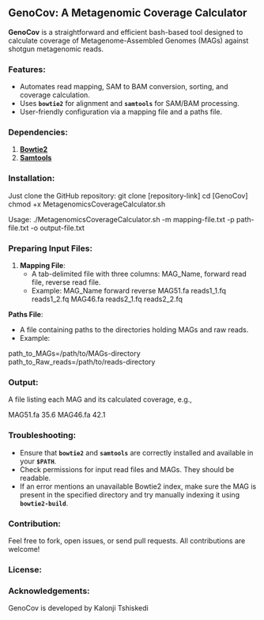 ## **GenoCov: A Metagenomic Coverage Calculator**

**GenoCov** is a straightforward and efficient bash-based tool designed to calculate coverage of Metagenome-Assembled Genomes (MAGs) against shotgun metagenomic reads.

### **Features:**

- Automates read mapping, SAM to BAM conversion, sorting, and coverage calculation.
- Uses **`bowtie2`** for alignment and **`samtools`** for SAM/BAM processing.
- User-friendly configuration via a mapping file and a paths file.

### **Dependencies:**

1. **[Bowtie2](http://bowtie-bio.sourceforge.net/bowtie2/index.shtml)**
2. **[Samtools](http://www.htslib.org/)**

### **Installation:**

Just clone the GitHub repository:
git clone [repository-link]
cd [GenoCov]
chmod +x MetagenomicsCoverageCalculator.sh

Usage:
./MetagenomicsCoverageCalculator.sh -m mapping-file.txt -p path-file.txt -o output-file.txt

### **Preparing Input Files:**

1. **Mapping File**:
    - A tab-delimited file with three columns: MAG_Name, forward read file, reverse read file.
    - Example:
MAG_Name	forward	        reverse
MAG51.fa	reads1_1.fq	reads1_2.fq
MAG46.fa	reads2_1.fq	reads2_2.fq

**Paths File**:

- A file containing paths to the directories holding MAGs and raw reads.
- Example:

path_to_MAGs=/path/to/MAGs-directory
path_to_Raw_reads=/path/to/reads-directory

### **Output:**

A file listing each MAG and its calculated coverage, e.g.,

MAG51.fa 35.6
MAG46.fa 42.1

### **Troubleshooting:**

- Ensure that **`bowtie2`** and **`samtools`** are correctly installed and available in your **`$PATH`**.
- Check permissions for input read files and MAGs. They should be readable.
- If an error mentions an unavailable Bowtie2 index, make sure the MAG is present in the specified directory and try manually indexing it using **`bowtie2-build`**.

### **Contribution:**

Feel free to fork, open issues, or send pull requests. All contributions are welcome!

### **License:**

### **Acknowledgements:**

GenoCov is developed by Kalonji Tshiskedi

































